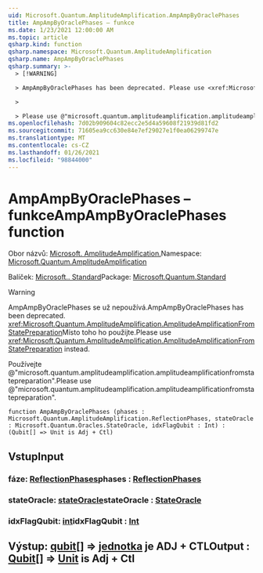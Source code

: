 ```yaml
---
uid: Microsoft.Quantum.AmplitudeAmplification.AmpAmpByOraclePhases
title: AmpAmpByOraclePhases – funkce
ms.date: 1/23/2021 12:00:00 AM
ms.topic: article
qsharp.kind: function
qsharp.namespace: Microsoft.Quantum.AmplitudeAmplification
qsharp.name: AmpAmpByOraclePhases
qsharp.summary: >-
  > [!WARNING]

  > AmpAmpByOraclePhases has been deprecated. Please use <xref:Microsoft.Quantum.AmplitudeAmplification.AmplitudeAmplificationFromStatePreparation> instead.

  >

  > Please use @"microsoft.quantum.amplitudeamplification.amplitudeamplificationfromstatepreparation".
ms.openlocfilehash: 7d02b909604c82ecc2e5d4a59608f21939d81fd2
ms.sourcegitcommit: 71605ea9cc630e84e7ef29027e1f0ea06299747e
ms.translationtype: MT
ms.contentlocale: cs-CZ
ms.lasthandoff: 01/26/2021
ms.locfileid: "98844000"
---
```

# <a name="ampampbyoraclephases-function"></a><span data-ttu-id="64701-102">AmpAmpByOraclePhases – funkce</span><span class="sxs-lookup"><span data-stu-id="64701-102">AmpAmpByOraclePhases function</span></span>

<span data-ttu-id="64701-103">Obor názvů: [Microsoft. AmplitudeAmplification.](xref:Microsoft.Quantum.AmplitudeAmplification)</span><span class="sxs-lookup"><span data-stu-id="64701-103">Namespace: [Microsoft.Quantum.AmplitudeAmplification](xref:Microsoft.Quantum.AmplitudeAmplification)</span></span>

<span data-ttu-id="64701-104">Balíček: [Microsoft.. Standard](https://nuget.org/packages/Microsoft.Quantum.Standard)</span><span class="sxs-lookup"><span data-stu-id="64701-104">Package: [Microsoft.Quantum.Standard](https://nuget.org/packages/Microsoft.Quantum.Standard)</span></span>


> [!WARNING]
> <span data-ttu-id="64701-105">AmpAmpByOraclePhases se už nepoužívá.</span><span class="sxs-lookup"><span data-stu-id="64701-105">AmpAmpByOraclePhases has been deprecated.</span></span> <span data-ttu-id="64701-106"><xref:Microsoft.Quantum.AmplitudeAmplification.AmplitudeAmplificationFromStatePreparation>Místo toho ho použijte.</span><span class="sxs-lookup"><span data-stu-id="64701-106">Please use <xref:Microsoft.Quantum.AmplitudeAmplification.AmplitudeAmplificationFromStatePreparation> instead.</span></span>
>
> <span data-ttu-id="64701-107">Používejte @"microsoft.quantum.amplitudeamplification.amplitudeamplificationfromstatepreparation".</span><span class="sxs-lookup"><span data-stu-id="64701-107">Please use @"microsoft.quantum.amplitudeamplification.amplitudeamplificationfromstatepreparation".</span></span>



```qsharp
function AmpAmpByOraclePhases (phases : Microsoft.Quantum.AmplitudeAmplification.ReflectionPhases, stateOracle : Microsoft.Quantum.Oracles.StateOracle, idxFlagQubit : Int) : (Qubit[] => Unit is Adj + Ctl)
```


## <a name="input"></a><span data-ttu-id="64701-108">Vstup</span><span class="sxs-lookup"><span data-stu-id="64701-108">Input</span></span>

### <a name="phases--reflectionphases"></a><span data-ttu-id="64701-109">fáze: [ReflectionPhases](xref:Microsoft.Quantum.AmplitudeAmplification.ReflectionPhases)</span><span class="sxs-lookup"><span data-stu-id="64701-109">phases : [ReflectionPhases](xref:Microsoft.Quantum.AmplitudeAmplification.ReflectionPhases)</span></span>




### <a name="stateoracle--stateoracle"></a><span data-ttu-id="64701-110">stateOracle: [stateOracle](xref:Microsoft.Quantum.Oracles.StateOracle)</span><span class="sxs-lookup"><span data-stu-id="64701-110">stateOracle : [StateOracle](xref:Microsoft.Quantum.Oracles.StateOracle)</span></span>




### <a name="idxflagqubit--int"></a><span data-ttu-id="64701-111">idxFlagQubit: [int](xref:microsoft.quantum.lang-ref.int)</span><span class="sxs-lookup"><span data-stu-id="64701-111">idxFlagQubit : [Int](xref:microsoft.quantum.lang-ref.int)</span></span>





## <a name="output--qubit--unit--is-adj--ctl"></a><span data-ttu-id="64701-112">Výstup: [qubit](xref:microsoft.quantum.lang-ref.qubit)[] => [jednotka](xref:microsoft.quantum.lang-ref.unit)  je ADJ + CTL</span><span class="sxs-lookup"><span data-stu-id="64701-112">Output : [Qubit](xref:microsoft.quantum.lang-ref.qubit)[] => [Unit](xref:microsoft.quantum.lang-ref.unit)  is Adj + Ctl</span></span>

